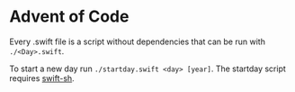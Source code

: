 # Advent of Code

Every <Day>.swift file is a script without dependencies that can be run with `./<Day>.swift`.

To start a new day run `./startday.swift <day> [year]`. The startday script requires [swift-sh](https://github.com/mxcl/swift-sh).
